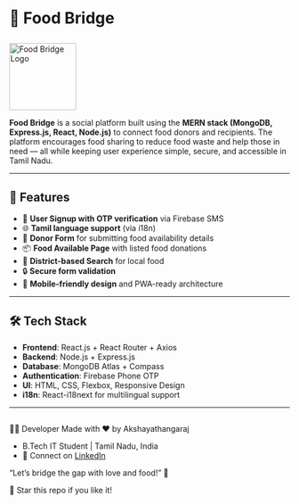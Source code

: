 # 🍲 Food Bridge<p align="center">
  <img src="https://github.com/user-attachments/assets/52325ef7-a05a-41b4-a05f-5fb850710f1d" alt="Food Bridge Logo" width="120" height="120"/>
</p>


**Food Bridge** is a social platform built using the **MERN stack (MongoDB, Express.js, React, Node.js)** to connect food donors and recipients. The platform encourages food sharing to reduce food waste and help those in need — all while keeping user experience simple, secure, and accessible in Tamil Nadu.

---

## 🚀 Features

- 📱 **User Signup with OTP verification** via Firebase SMS
- 🌐 **Tamil language support** (via i18n)
- 📝 **Donor Form** for submitting food availability details
- 📦 **Food Available Page** with listed food donations
- 📍 **District-based Search** for local food
- 🔒 **Secure form validation**
- 📱 **Mobile-friendly design** and PWA-ready architecture

---

## 🛠 Tech Stack

- **Frontend**: React.js + React Router + Axios
- **Backend**: Node.js + Express.js
- **Database**: MongoDB Atlas + Compass
- **Authentication**: Firebase Phone OTP
- **UI**: HTML, CSS, Flexbox, Responsive Design
- **i18n**: React-i18next for multilingual support

---

##
🧑‍💻 Developer
Made with ❤️ by Akshayathangaraj
- B.Tech IT Student | Tamil Nadu, India 
- 🔗 Connect on [LinkedIn](https://www.linkedin.com/in/akshaya-profile/)

“Let’s bridge the gap with love and food!” 🍛

🌟 Star this repo if you like it!

